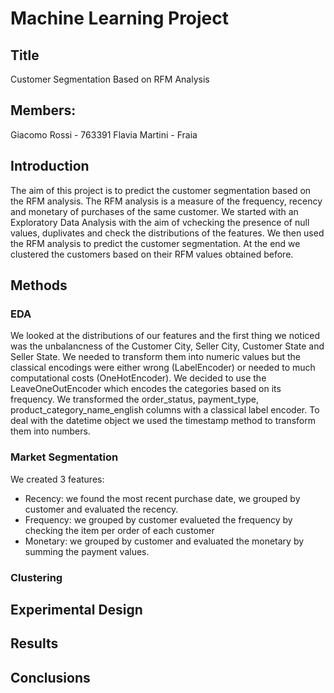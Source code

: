 # Machine Learning Project

## Title
Customer Segmentation Based on RFM Analysis

## Members: 
Giacomo Rossi - 763391
Flavia Martini - 
Fraia

## Introduction
The aim of this project is to predict the customer segmentation based on the RFM analysis. The RFM analysis is a measure of the frequency, recency and monetary of purchases of the same customer.
We started with an Exploratory Data Analysis with the aim of vchecking the presence of null values, duplivates and check the distributions of the features. 
We then used the RFM analysis to predict the customer segmentation.
At the end we clustered the customers based on their RFM values obtained before.

## Methods

### EDA
We looked at the distributions of our features and the first thing we noticed was the unbalancness of the Customer City, Seller City, Customer State and Seller State.
We needed to transform them into numeric values but the classical encodings were either wrong (LabelEncoder) or needed to much computational costs (OneHotEncoder). We decided to use the LeaveOneOutEncoder which encodes the categories based on its frequency.
We transformed the order_status, payment_type, product_category_name_english columns with a classical label encoder.
To deal with the datetime object we used the timestamp method to transform them into numbers.

### Market Segmentation
We created 3 features:
- Recency: we found the most recent purchase date, we grouped by customer and evaluated the recency. 
- Frequency: we grouped by customer evalueted the frequency by checking the item per order of each customer
- Monetary: we grouped by customer and evaluated the monetary by summing the payment values.

### Clustering

## Experimental Design

## Results

## Conclusions
